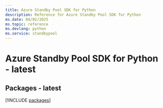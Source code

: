 ```yaml
---
title: Azure Standby Pool SDK for Python
description: Reference for Azure Standby Pool SDK for Python
ms.date: 04/02/2025
ms.topic: reference
ms.devlang: python
ms.service: standbypool
---
```

# Azure Standby Pool SDK for Python - latest
## Packages - latest
[!INCLUDE [packages](standby-pool-index.md)]